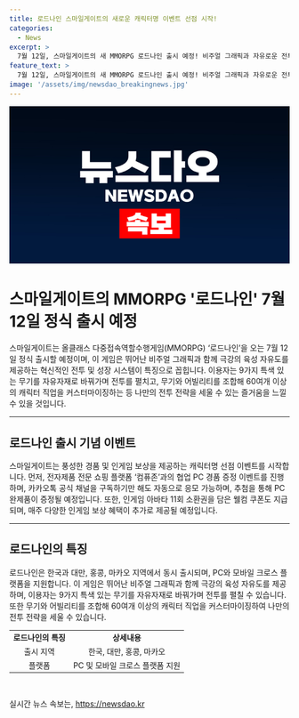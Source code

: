 ```yaml
---
title: 로드나인 스마일게이트의 새로운 캐릭터명 이벤트 선점 시작!
categories:
  - News
excerpt: >
  7월 12일, 스마일게이트의 새 MMORPG 로드나인 출시 예정! 비주얼 그래픽과 자유로운 전투, 성장 시스템으로 9가지 무기 자유 자재로 사용 가능. 60여 개 캐릭터 직업 선택 가능, 풍성한 경품 및 PC 경품 이벤트 진행 예정. 또한, 한국과 대만, 홍콩, 마카오 동시 출시되며 PC와 모바일 크로스 플랫폼 지원. 3명 추첨으로 PC 완제품 증정 및 다양한 인게임 보상 혜택 제공.
feature_text: >
  7월 12일, 스마일게이트의 새 MMORPG 로드나인 출시 예정! 비주얼 그래픽과 자유로운 전투, 성장 시스템으로 9가지 무기 자유 자재로 사용 가능. 60여 개 캐릭터 직업 선택 가능, 풍성한 경품 및 PC 경품 이벤트 진행 예정. 또한, 한국과 대만, 홍콩, 마카오 동시 출시되며 PC와 모바일 크로스 플랫폼 지원. 3명 추첨으로 PC 완제품 증정 및 다양한 인게임 보상 혜택 제공.
image: '/assets/img/newsdao_breakingnews.jpg'
---
```


<p><img src="/assets/img/newsdao_breakingnews.jpg" alt="pcversion 속보" /></p>

<h1 data-ke-size="size26">스마일게이트의 MMORPG '로드나인' 7월 12일 정식 출시 예정</h1>

<p data-ke-size="size16">스마일게이트는 올클래스 다중접속역할수행게임(MMORPG) ‘로드나인’을 오는 7월 12일 정식 출시할 예정이며, 이 게임은 뛰어난 비주얼 그래픽과 함께 극강의 육성 자유도를 제공하는 혁신적인 전투 및 성장 시스템이 특징으로 꼽힙니다. 이용자는 9가지 특색 있는 무기를 자유자재로 바꿔가며 전투를 펼치고, 무기와 어빌리티를 조합해 60여개 이상의 캐릭터 직업을 커스터마이징하는 등 나만의 전투 전략을 세울 수 있는 즐거움을 느낄 수 있을 것입니다.</p>

<hr>

<h2 data-ke-size="size20">로드나인 출시 기념 이벤트</h2>

<p data-ke-size="size16">스마일게이트는 풍성한 경품 및 인게임 보상을 제공하는 캐릭터명 선점 이벤트를 시작합니다. 먼저, 전자제품 전문 쇼핑 플랫폼 ‘컴퓨존’과의 협업 PC 경품 증정 이벤트를 진행하며, 카카오톡 공식 채널을 구독하기만 해도 자동으로 응모 가능하며, 추첨을 통해 PC 완제품이 증정될 예정입니다. 또한, 인게임 아바타 11회 소환권을 담은 웰컴 쿠폰도 지급되며, 매주 다양한 인게임 보상 혜택이 추가로 제공될 예정입니다.</p>

<hr>

<h2 data-ke-size="size20">로드나인의 특징</h2>

<p data-ke-size="size16">로드나인은 한국과 대만, 홍콩, 마카오 지역에서 동시 출시되며, PC와 모바일 크로스 플랫폼을 지원합니다. 이 게임은 뛰어난 비주얼 그래픽과 함께 극강의 육성 자유도를 제공하며, 이용자는 9가지 특색 있는 무기를 자유자재로 바꿔가며 전투를 펼칠 수 있습니다. 또한 무기와 어빌리티를 조합해 60여개 이상의 캐릭터 직업을 커스터마이징하여 나만의 전투 전략을 세울 수 있습니다.</p>

<table>
    <tr>
        <td style="text-align: center; height: 17px;"><b>로드나인의 특징</b></td>
        <td style="text-align: center; height: 17px;"><b>상세내용</b></td>
    </tr>
    <tr>
        <td style="text-align: center; height: 17px;">출시 지역</td>
        <td style="text-align: center; height: 17px;">한국, 대만, 홍콩, 마카오</td>
    </tr>
    <tr>
        <td style="text-align: center; height: 17px;">플랫폼</td>
        <td style="text-align: center; height: 17px;">PC 및 모바일 크로스 플랫폼 지원</td>
    </tr>
    <tr>
</table>

<p data-ke-size="size16">&nbsp;</p>
실시간 뉴스 속보는, <a href="https://newsdao.kr" rel="dofollow">https://newsdao.kr</a>


